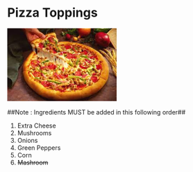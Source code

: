 # Pizza Toppings

<img src="https://github.com/MadhuraAravendekar/Pizza-Party/blob/main/images/Pizza.jpg" width=50% height=50%>

##Note : Ingredients MUST be added in this following order##
1. Extra Cheese
2. Mushrooms
3. Onions
4. Green Peppers
5. Corn
6. ~~Mashroom~~
